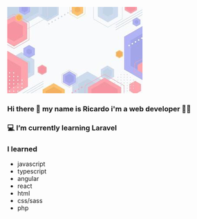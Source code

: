  ![Header](https://github.com/RicardoValadas/RicardoValadas/blob/main/header.jpg)

### Hi there 👋 my name is Ricardo i'm a web developer :technologist:


###  :computer: I’m currently learning Laravel

### I learned
* javascript
* typescript
* angular
* react
* html
* css/sass
* php



<!--

Here are some ideas to get you started:

- 🔭 I’m currently working on ...
- 🌱 I’m currently learning ...
- 👯 I’m looking to collaborate on ...
- 🤔 I’m looking for help with ...
- 💬 Ask me about ...
- 📫 How to reach me: ...
- 😄 Pronouns: ...
- ⚡ Fun fact: ...
-->
